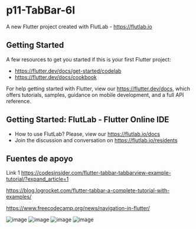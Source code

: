 # p11-TabBar-6I

A new Flutter project created with FlutLab - https://flutlab.io

## Getting Started

A few resources to get you started if this is your first Flutter project:

- https://flutter.dev/docs/get-started/codelab
- https://flutter.dev/docs/cookbook

For help getting started with Flutter, view our
https://flutter.dev/docs, which offers tutorials,
samples, guidance on mobile development, and a full API reference.

## Getting Started: FlutLab - Flutter Online IDE

- How to use FlutLab? Please, view our https://flutlab.io/docs
- Join the discussion and conversation on https://flutlab.io/residents


## Fuentes de apoyo

Link 1 
https://codesinsider.com/flutter-tabbar-tabbarview-example-tutorial/?expand_article=1

https://blog.logrocket.com/flutter-tabbar-a-complete-tutorial-with-examples/

https://www.freecodecamp.org/news/navigation-in-flutter/

![image](https://github.com/CampaG128/p11-TabBar-6I/assets/143743923/785c0bb1-3113-485c-890d-275cc9aaa557)
![image](https://github.com/CampaG128/p11-TabBar-6I/assets/143743923/4e113780-a739-48d0-aac3-f920fcf14a7b)
![image](https://github.com/CampaG128/p11-TabBar-6I/assets/143743923/107900b6-3e2f-47f9-a72b-cd6322d491f0)
![image](https://github.com/CampaG128/p11-TabBar-6I/assets/143743923/7c13c793-5eb8-498d-a8ed-ff03ec2bcdcc)
